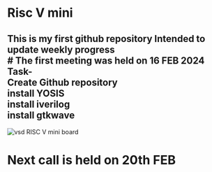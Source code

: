 
# Risc V mini
## This is my first github repository Intended to update weekly progress<br># The first meeting was held on 16 FEB 2024<br>Task-<br>Create Github repository<br>install YOSIS<br>install iverilog<br>install gtkwave
![vsd RISC V mini board](https://github.com/avinashjaiswal1598/Risc-V-mini/assets/160040323/a337a837-a17e-4e93-b4a2-79b9323bd2ca)

# Next call is held on 20th FEB 



